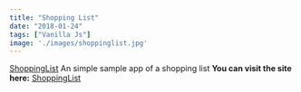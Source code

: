 ```yaml
---
title: "Shopping List"
date: "2018-01-24"
tags: ["Vanilla Js"]
image: './images/shoppinglist.jpg'
---
```


[ShoppingList] An simple sample app of a shopping list **You can visit the site here:** [ShoppingList]

<!--- reference links --->
[ShoppingList]: <https://codefeak.github.io/ShoppingList/>

